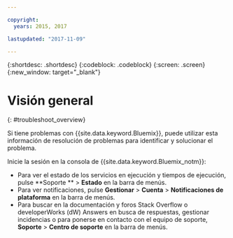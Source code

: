```yaml
---

copyright:
  years: 2015, 2017

lastupdated: "2017-11-09"

---
```


{:shortdesc: .shortdesc}
{:codeblock: .codeblock}
{:screen: .screen}
{:new_window: target="_blank"}

# Visión general
{: #troubleshoot_overview}

Si tiene problemas con {{site.data.keyword.Bluemix}}, puede utilizar esta información de resolución de problemas para identificar y solucionar el problema.

Inicie la sesión en la consola de {{site.data.keyword.Bluemix_notm}}:
* Para ver el estado de los servicios en ejecución y tiempos de ejecución, pulse **Soporte ** > **Estado** en la barra de menús.
* Para ver notificaciones, pulse **Gestionar** > **Cuenta** > **Notificaciones de plataforma** en la barra de menús.
* Para buscar en la documentación y foros Stack Overflow o developerWorks (dW) Answers en busca de respuestas, gestionar incidencias o para ponerse en contacto con el equipo de soporte, **Soporte** > **Centro de soporte** en la barra de menús.
